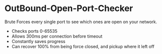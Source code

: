 # OutBound-Open-Port-Checker
Brute Forces every single port to see which ones are open on your network.
* Checks ports 0-65535
* Allows 300ms per connection before timeout
* Constantly saves progress
* Can recover 100% from being force closed, and pickup where it left off